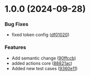 # 1.0.0 (2024-09-28)


### Bug Fixes

* fixed token config ([df01020](https://github.com/RushiDeshmukhegithub/AgithubActionAutomateRelease/commit/df01020a2f8adefa45436c406b4d2d22fdadc89d))


### Features

* Add semantic  change ([90ffccb](https://github.com/RushiDeshmukhegithub/AgithubActionAutomateRelease/commit/90ffccb61b394e6badaff4962457bab970e33542))
* added actions core ([88821ac](https://github.com/RushiDeshmukhegithub/AgithubActionAutomateRelease/commit/88821ac36f63cb9aa98711d4f888458057b23d1e))
* Added new test cases ([9360e11](https://github.com/RushiDeshmukhegithub/AgithubActionAutomateRelease/commit/9360e11ab20f93d8a73f683f7cfa14151301f5ff))
